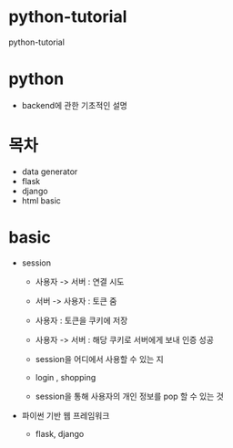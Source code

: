 # python-tutorial
python-tutorial 



# python   
* backend에 관한 기초적인 설명

# 목차 
 * data generator
 * flask
 * django
 * html basic 


# basic 
  * session 
    
      * 사용자 -> 서버 : 연결 시도
      * 서버 -> 사용자 : 토큰 줌
      * 사용자 : 토큰을 쿠키에 저장
      * 사용자 -> 서버 : 해당 쿠키로 서버에게 보내 인증 성공
        
    *  session을 어디에서 사용할 수 있는 지
      * login , shopping
      * session을 통해 사용자의 개인 정보를 pop 할 수 있는 것

 * 파이썬 기반 웹 프레임워크 
      * flask, django

